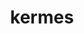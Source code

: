 ---
title: "kermes"
type: "projects/generic_projects/soft+data"

subtitles:
  - title: "Datasets"
    class: "label lightblue"

  - title: "Toolboxes"
    class: "label lightblue"


  - title: "Websites and applications"
    class: "label lightblue"

---